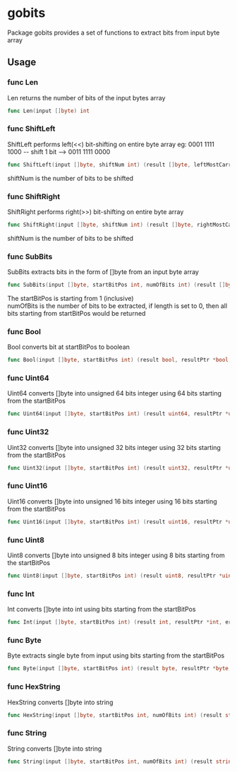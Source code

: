 # gobits
Package gobits provides a set of functions to extract bits from input byte array

## Usage

### func Len

Len returns the number of bits of the input bytes array
```go
func Len(input []byte) int
```

### func ShiftLeft

ShiftLeft performs left(<<) bit-shifting on entire byte array
eg: 0001 1111 1000 -- shift 1 bit --> 0011 1111 0000
```go
func ShiftLeft(input []byte, shiftNum int) (result []byte, leftMostCarryFlag bool)
```
shiftNum is the number of bits to be shifted

### func ShiftRight

ShiftRight performs right(>>) bit-shifting on entire byte array
```go
func ShiftRight(input []byte, shiftNum int) (result []byte, rightMostCarryFlag bool)
```
shiftNum is the number of bits to be shifted

### func SubBits

SubBits extracts bits in the form of []byte from an input byte array
```go
func SubBits(input []byte, startBitPos int, numOfBits int) (result []byte, resultPtr *[]byte, err error)
```
The startBitPos is starting from 1 (inclusive)<br />
numOfBits is the number of bits to be extracted, if length is set to 0, then all bits starting from startBitPos would be returned

### func Bool

Bool converts bit at startBitPos to boolean
```go
func Bool(input []byte, startBitPos int) (result bool, resultPtr *bool, err error)
```

### func Uint64

Uint64 converts []byte into unsigned 64 bits integer using 64 bits starting from the startBitPos
```go
func Uint64(input []byte, startBitPos int) (result uint64, resultPtr *uint64, err error)
```

### func Uint32

Uint32 converts []byte into unsigned 32 bits integer using 32 bits starting from the startBitPos
```go
func Uint32(input []byte, startBitPos int) (result uint32, resultPtr *uint32, err error)
```

### func Uint16

Uint16 converts []byte into unsigned 16 bits integer using 16 bits starting from the startBitPos
```go
func Uint16(input []byte, startBitPos int) (result uint16, resultPtr *uint16, err error)
```

### func Uint8

Uint8 converts []byte into unsigned 8 bits integer using 8 bits starting from the startBitPos
```go
func Uint8(input []byte, startBitPos int) (result uint8, resultPtr *uint8, err error)
```

### func Int

Int converts []byte into int using bits starting from the startBitPos
```go
func Int(input []byte, startBitPos int) (result int, resultPtr *int, err error)
```

### func Byte

Byte extracts single byte from input using bits starting from the startBitPos
```go
func Byte(input []byte, startBitPos int) (result byte, resultPtr *byte, err error)
```

### func HexString

HexString converts []byte into string
```go
func HexString(input []byte, startBitPos int, numOfBits int) (result string, resultPtr *string, err error)
```

### func String

String converts []byte into string
```go
func String(input []byte, startBitPos int, numOfBits int) (result string, resultPtr *string, err error)
```


